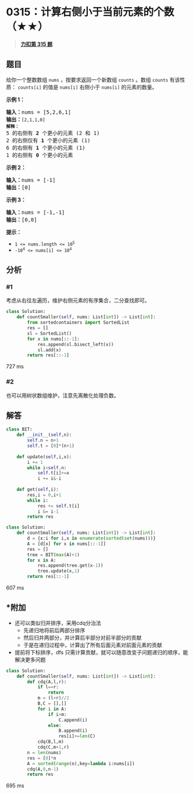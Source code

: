 # 0315：计算右侧小于当前元素的个数（★★）


> <u>**[力扣第 315 题](https://leetcode.cn/problems/count-of-smaller-numbers-after-self/)**</u>

## 题目

<p>给你一个整数数组 <code>nums</code><em> </em>，按要求返回一个新数组 <code>counts</code><em> </em>。数组 <code>counts</code> 有该性质： <code>counts[i]</code> 的值是  <code>nums[i]</code> 右侧小于 <code>nums[i]</code> 的元素的数量。</p>



<p><strong>示例 1：</strong></p>

<pre>
<strong>输入：</strong>nums = [5,2,6,1]
<strong>输出：</strong><code>[2,1,1,0]
<strong>解释：</strong></code>
5 的右侧有 <strong>2 </strong>个更小的元素 (2 和 1)
2 的右侧仅有 <strong>1 </strong>个更小的元素 (1)
6 的右侧有 <strong>1 </strong>个更小的元素 (1)
1 的右侧有 <strong>0 </strong>个更小的元素
</pre>

<p><strong>示例 2：</strong></p>

<pre>
<strong>输入：</strong>nums = [-1]
<strong>输出：</strong>[0]
</pre>

<p><strong>示例 3：</strong></p>

<pre>
<strong>输入：</strong>nums = [-1,-1]
<strong>输出：</strong>[0,0]
</pre>



<p><strong>提示：</strong></p>

<ul>
<li><code>1 &lt;= nums.length &lt;= 10<sup>5</sup></code></li>
<li><code>-10<sup>4</sup> &lt;= nums[i] &lt;= 10<sup>4</sup></code></li>
</ul>


## 分析


### #1
考虑从右往左遍历，维护右侧元素的有序集合，二分查找即可。 


```python
class Solution:
    def countSmaller(self, nums: List[int]) -> List[int]:
        from sortedcontainers import SortedList
        res = []
        sl = SortedList()
        for x in nums[::-1]:
            res.append(sl.bisect_left(x))
            sl.add(x)
        return res[::-1]
```
727 ms

### #2

也可以用树状数组维护，注意先离散化处理负数。

## 解答

```python
class BIT:
    def __init__(self,n):
        self.n = n+1
        self.t = [0]*(n+1)
    
    def update(self,i,x):
        i += 1
        while i<self.n:
            self.t[i]+=x
            i += i&-i
    
    def get(self,i):
        res,i = 0,i+1
        while i:
            res += self.t[i]
            i &= i-1
        return res

class Solution:
    def countSmaller(self, nums: List[int]) -> List[int]:
        d = {x:i for i,x in enumerate(sorted(set(nums)))}
        A = [d[x] for x in nums[::-1]]
        res = []
        tree = BIT(max(A)+1)
        for x in A:
            res.append(tree.get(x-1))
            tree.update(x,1)
        return res[::-1]
```
607 ms

## *附加

- 还可以类似归并排序，采用cdq分治法
	- 先递归地将前后两部分排序
	- 然后归并两部分，并计算后半部分对前半部分的贡献
	- 于是在递归过程中，计算出了所有后面元素对前面元素的贡献
- 提前将下标排序，dfs 只需计算贡献，就可以随意改变子问题递归的顺序，能解决更多问题

```python
class Solution:
    def countSmaller(self, nums: List[int]) -> List[int]:
        def cdq(A,l,r):
            if l==r:
                return
            m = (l+r)//2
            B,C = [],[]
            for i in A:
                if i>m:
                    C.append(i)
                else:
                    B.append(i)
                    res[i]+=len(C)
            cdq(B,l,m)
            cdq(C,m+1,r)
        n = len(nums)
        res = [0]*n
        A = sorted(range(n),key=lambda i:nums[i])
        cdq(A,0,n-1)
        return res
```
695 ms
